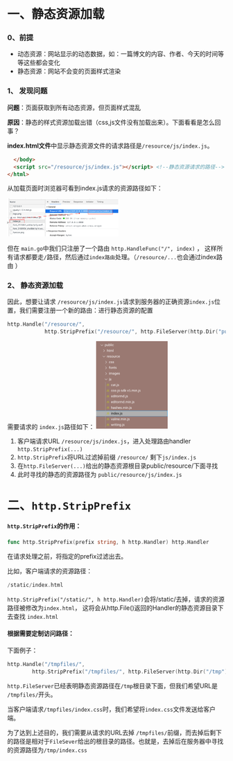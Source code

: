 



# 一、静态资源加载

### 0、前提

- 动态资源：网站显示的动态数据，如：一篇博文的内容、作者、今天的时间等等这些都会变化
- 静态资源：网站不会变的页面样式渲染



### 1、 发现问题

**问题**：页面获取到所有动态资源，但页面样式混乱

**原因**：静态的样式资源加载出错（css,js文件没有加载出来）。下面看看是怎么回事？

**index.html文件**中显示静态资源文件的请求路径是`/resource/js/index.js`。

```html
  </body>
  <script src="/resource/js/index.js"></script> <!--静态资源请求的路径-->
</html>
```

从加载页面时浏览器可看到index.js请求的资源路径如下：

<img src="image/01静态资源加载.pic/image-20220517113124902.png" alt="image-20220517113124902" style="zoom:25%;" />

但在 `main.go`中我们只注册了一个路由 `http.HandleFunc("/", index)` ， 这样所有请求都要走`/`路径，然后通过`index路由`处理。（`/resource/...`也会通过index路由 ）



### 2、 静态资源加载

因此，想要让请求 `/resource/js/index.js`请求到服务器的正确资源`index.js`位置，我们需要注册一个新的路由：进行静态资源的配置

```go
http.Handle("/resource/", 
            http.StripPrefix("/resource/", http.FileServer(http.Dir("public/resource/"))))
```

需要请求的 `index.js`路径如下： <img src="image/01静态资源加载.pic/image-20220517101419821.png" alt="image-20220517101419821" style="zoom:25%;" />

1. 客户端请求URL `/resource/js/index.js`，进入处理路由handler `http.StripPrefix(...)`
2. `http.StripPrefix`将URL过滤掉前缀 `/resource/` 剩下`js/index.js`
3. 在`http.FileServer(...)`给出的静态资源根目录public/resource/下面寻找
4. 此时寻找的静态的资源路径为 `public/resource/js/index.js` 



# 二、`http.StripPrefix`



#### `http.StripPrefix`的作用：

```go
func http.StripPrefix(prefix string, h http.Handler) http.Handler
```

在请求处理之前，将指定的prefix过滤出去。

比如，客户端请求的资源路径：

```go
/static/index.html
```

`http.StripPrefix("/static/", h http.Handler)`会将/static/去掉，请求的资源路径被修改为`index.html`， 这将会从http.File()返回的Handler的静态资源目录下去查找 `index.html`



#### 根据需要定制访问路径：

下面例子：

```go
http.Handle("/tmpfiles/",
        http.StripPrefix("/tmpfiles/", http.FileServer(http.Dir("/tmp"))))
```



`http.FileServer`已经表明静态资源路径在`/tmp`根目录下面，但我们希望URL是 `/tmpfiles/`开头。

当客户端请求`/tmpfiles/index.css`时，我们希望将`index.css`文件发送给客户端。

为了达到上述目的，我们需要从请求的URL去掉 `/tmpfiles/`前缀，而去掉后剩下的路径是相对于`FileSever`给出的根目录的路径。也就是，去掉后在服务器中寻找的资源路径为`/tmp/index.css`



